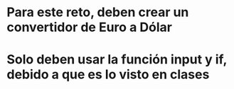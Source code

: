 # Para este reto, deben crear un convertidor de Euro a Dólar
# Solo deben usar la función input y if, debido a que es lo visto en clases 
